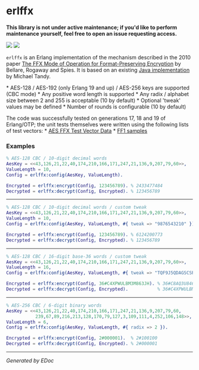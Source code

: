# erlffx

**This library is not under active maintenance; if you'd like to perform
maintenance yourself, feel free to open an issue requesting access.**

[![](https://img.shields.io/hexpm/v/erlffx.svg?style=flat)](https://hex.pm/packages/erlffx)
[![](https://github.com/g-andrade/erlffx/workflows/build/badge.svg)](https://github.com/g-andrade/erlffx/actions?query=workflow%3Abuild)

`erlffx` is an Erlang implementation of the mechanism described in the
2010 paper [The FFX Mode of Operation for Format-Preserving
Encryption](http://citeseerx.ist.psu.edu/viewdoc/download?doi=10.1.1.304.1736&rep=rep1&type=pdf)
by Bellare, Rogaway and Spies. It is based on an existing [Java
implementation](https://github.com/michaeltandy/java-ffx-format-preserving-encryption)
by Michael Tandy.

\* AES-128 / AES-192 (only Erlang 19 and up) / AES-256 keys are
supported (CBC mode) \* Any positive word length is supported \* Any
radix / alphabet size between 2 and 255 is acceptable (10 by default) \*
Optional 'tweak' values may be defined \* Number of rounds is
configurable (10 by default)

The code was successfully tested on generations 17, 18 and 19 of
Erlang/OTP; the unit tests themselves were written using the following
lists of test vectors: \* [AES FFX Test Vector
Data](http://csrc.nist.gov/groups/ST/toolkit/BCM/documents/proposedmodes/ffx/aes-ffx-vectors.txt)
\* [FF1
samples](http://csrc.nist.gov/groups/ST/toolkit/documents/Examples/FF1samples.pdf)

### <span id="Examples">Examples</span>

``` erlang
% AES-128 CBC / 10-digit decimal words
AesKey = <<43,126,21,22,40,174,210,166,171,247,21,136,9,207,79,60>>,
ValueLength = 10,
Config = erlffx:config(AesKey, ValueLength).

Encrypted = erlffx:encrypt(Config, 123456789). % 2433477484
Decrypted = erlffx:decrypt(Config, Encrypted). % 123456789
```

-----

``` erlang
% AES-128 CBC / 10-digit decimal words / custom tweak
AesKey = <<43,126,21,22,40,174,210,166,171,247,21,136,9,207,79,60>>,
ValueLength = 10,
Config = erlffx:config(AesKey, ValueLength, #{ tweak => "9876543210" }).

Encrypted = erlffx:encrypt(Config, 123456789). % 6124200773
Decrypted = erlffx:decrypt(Config, Encrypted). % 123456789
```

-----

``` erlang
% AES-128 CBC / 16-digit base-36 words / custom tweak
AesKey = <<43,126,21,22,40,174,210,166,171,247,21,136,9,207,79,60>>,
ValueLength = 16,
Config = erlffx:config(AesKey, ValueLength, #{ tweak => "TQF9J5QDAGSCSPB1", radix => 36 }).

Encrypted = erlffx:encrypt(Config, 36#C4XPWULBM3M863JH). % 36#C8AQ3U846ZWH6QZP
Decrypted = erlffx:decrypt(Config, Encrypted).           % 36#C4XPWULBM3M863JH
```

-----

``` erlang
% AES-256 CBC / 6-digit binary words
AesKey = <<43,126,21,22,40,174,210,166,171,247,21,136,9,207,79,60,
           239,67,89,216,213,128,170,79,127,3,109,111,4,252,106,148>>,
ValueLength = 6,
Config = erlffx:config(AesKey, ValueLength, #{ radix => 2 }).

Encrypted = erlffx:encrypt(Config, 2#000001).  % 2#100100
Decrypted = erlffx:decrypt(Config, Encrypted). % 2#000001
```

-----

*Generated by EDoc*
